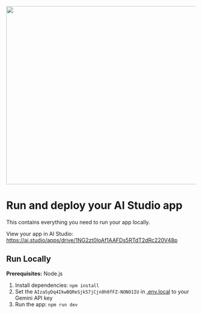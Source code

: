 <div align="center">
<img width="1200" height="475" alt="GHBanner" src="https://github.com/user-attachments/assets/0aa67016-6eaf-458a-adb2-6e31a0763ed6" />
</div>

# Run and deploy your AI Studio app

This contains everything you need to run your app locally.

View your app in AI Studio: https://ai.studio/apps/drive/1NG2zt0loAf1AAFDs5RTdT2dRc220V48p

## Run Locally

**Prerequisites:**  Node.js


1. Install dependencies:
   `npm install`
2. Set the `AIzaSyDq4IkwBQReSjk57jCjn0h0fFZ-NONO1IU` in [.env.local](.env.local) to your Gemini API key
3. Run the app:
   `npm run dev`
